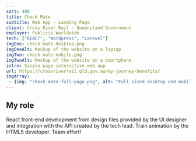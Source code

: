 ```yaml
---
sort: 400
title: Check Mate
subtitle: Web App - Landing Page
client: Cross River Rail - Queensland Government
employer: Publicis Worldwide
tech: ["REACT", "Wordpress", "Laravel"]
imgOne: check-mate-desktop.png
imgOneAlt: Mockup of the website on a laptop
imgTwo: check-mate-mobile.png
imgTwoAlt: Mockup of the website on a smartphone
intro: Single page interactive web app
url: https://crossriverrail.qld.gov.au/my-journey-benefits/
imgArray:
 - {img: "check-mate-full-page.png", alt: "Full sized desktop and mobile screenshot of the Check Mate Landing page."}
---
```


## My role
React front-end development from design files provided by the UI designer and integration with the API created by the tech lead.
Train animation by the HTML5 developer. Team effort!
